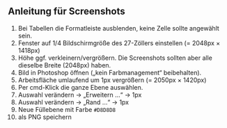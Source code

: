 ## Anleitung für Screenshots

1. Bei Tabellen die Formatleiste ausblenden, keine Zelle sollte angewählt sein.
2. Fenster auf 1/4 Bildschirmgröße des 27-Zöllers einstellen (= 2048px × 1418px)
3. Höhe ggf. verkleinern/vergrößern. Die Screenshots sollten aber alle dieselbe Breite (2048px) haben.
4. Bild in Photoshop öffnen („kein Farbmanagement“ beibehalten).
5. Arbeitsfläche umlaufend um 1px vergrößern (= 2050px × 1420px)
6. Per cmd-Klick die ganze Ebene auswählen.
7. Auswahl verändern → „Erweitern …“ → 1px
8. Auswahl verändern → „Rand …“ → 1px
9. Neue Füllebene mit Farbe `#D8D8D8`
10. als PNG speichern